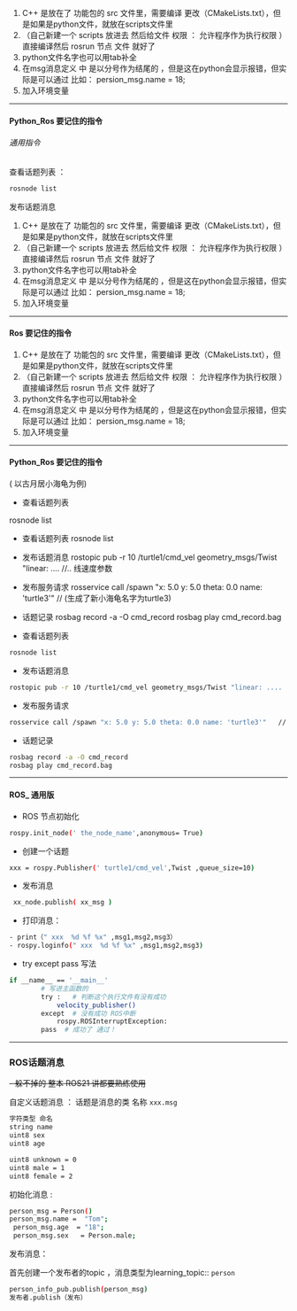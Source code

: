 
 1. C++ 是放在了 功能包的 src 文件里，需要编译 更改（CMakeLists.txt），但是如果是python文件，就放在scripts文件里 
 2. （自己新建一个 scripts 放进去 然后给文件 权限 ： 允许程序作为执行权限 ）直接编译然后 rosrun 节点 文件 就好了
 3. python文件名字也可以用tab补全
 4. 在msg消息定义 中 是以分号作为结尾的 ，但是这在python会显示报错，但实际是可以通过 比如：        persion_msg.name = 18;
5. 加入环境变量 

-----
#### Python_Ros  要记住的指令
###### 通用指令
查看话题列表 ：

```html
rosnode list
```
发布话题消息

 1. C++ 是放在了 功能包的 src 文件里，需要编译 更改（CMakeLists.txt），但是如果是python文件，就放在scripts文件里 
 2. （自己新建一个 scripts 放进去 然后给文件 权限 ： 允许程序作为执行权限 ）直接编译然后 rosrun 节点 文件 就好了
 3. python文件名字也可以用tab补全
 4. 在msg消息定义 中 是以分号作为结尾的 ，但是这在python会显示报错，但实际是可以通过 比如：        persion_msg.name = 18;
5. 加入环境变量 

-----
#### Ros  要记住的指令
 1. C++ 是放在了 功能包的 src 文件里，需要编译 更改（CMakeLists.txt），但是如果是python文件，就放在scripts文件里 
 2. （自己新建一个 scripts 放进去 然后给文件 权限 ： 允许程序作为执行权限 ）直接编译然后 rosrun 节点 文件 就好了
 3. python文件名字也可以用tab补全
 4. 在msg消息定义 中 是以分号作为结尾的 ，但是这在python会显示报错，但实际是可以通过 比如：        persion_msg.name = 18;
5. 加入环境变量 

-----
#### Python_Ros  要记住的指令

( 以古月居小海龟为例)

- 查看话题列表

rosnode list
- 查看话题列表
 rosnode list

- 发布话题消息
rostopic pub -r 10 /turtle1/cmd_vel geometry_msgs/Twist "linear: ....  //.. 线速度参数 
- 发布服务请求
rosservice call /spawn "x: 5.0 y: 5.0 theta: 0.0 name: 'turtle3'"   //  (生成了新小海龟名字为turtle3)
- 话题记录 
rosbag record -a -O cmd_record
rosbag play cmd_record.bag

- 查看话题列表

```bash
rosnode list
```


- 发布话题消息

```bash
rostopic pub -r 10 /turtle1/cmd_vel geometry_msgs/Twist "linear: ....  //.. 线速度参数 
```

- 发布服务请求

```bash
rosservice call /spawn "x: 5.0 y: 5.0 theta: 0.0 name: 'turtle3'"   //  (生成了新小海龟名字为turtle3)
```

- 话题记录 

```bash
rosbag record -a -O cmd_record
rosbag play cmd_record.bag
```

---
#### ROS_ 通用版


-  ROS 节点初始化

```bash
rospy.init_node(' the_node_name',anonymous= True)
```

-  创建一个话题

```bash
xxx = rospy.Publisher(' turtle1/cmd_vel',Twist ,queue_size=10)
```

- 发布消息

```bash
 xx_node.publish( xx_msg )
```


-  打印消息：

```bash
- print（" xxx  %d %f %x" ,msg1,msg2,msg3）
- rospy.loginfo(" xxx  %d %f %x" ,msg1,msg2,msg3)
```
- try except pass 写法

```bash
if __name__ == '__main__'
        # 写进主函数的 
        try :   # 判断这个执行文件有没有成功
            velocity_publisher()  
        except  # 没有成功 ROS中断
            rospy.ROSInterruptException:
        pass  # 成功了 通过！
```


    
----
### ROS话题消息
~~- 躲不掉的 整本 ROS21 讲都要熟练使用~~  

自定义话题消息 ： 话题是消息的类
名称 `xxx.msg`

```bash
字符类型 命名
string name
uint8 sex
uint8 age

uint8 unknown = 0
uint8 male = 1
uint8 female = 2

```
初始化消息 :

```bash
person_msg = Person()
person_msg.name =  "Tom";
 person_msg.age  = "18";
 person_msg.sex   = Person.male;
```

发布消息：

首先创建一个发布者的topic ，消息类型为learning_topic:: `person`

```bash
person_info_pub.publish(person_msg)
发布者.publish（发布）
```

 
